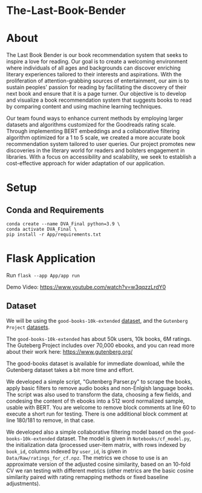 # The-Last-Book-Bender

# About
The Last Book Bender is our book recommendation system that seeks to inspire a love for reading. Our goal is to create a welcoming environment where individuals of all ages and backgrounds can discover enriching literary experiences tailored to their interests and aspirations. With the proliferation of attention-grabbing sources of entertainment, our aim is to sustain peoples' passion for reading by facilitating the discovery of their next book and ensure that it is a page turner. Our objective is to develop and visualize a book recommendation system that suggests books to read by comparing content and using machine learning techniques.

Our team found ways to enhance current methods by employing larger datasets and algorithms customized for the Goodreads rating scale. Through implementing BERT embeddings and a collaborative filtering algorithm optimized for a 1 to 5 scale, we created a more accurate book recommendation system tailored to user queries. Our project promotes new discoveries in the literary world for readers and bolsters engagement in libraries. With a focus on accessibility and scalability, we seek to establish a cost-effective approach for wider adaptation of our application.

# Setup
## Conda and Requirements
    conda create --name DVA_Final python=3.9 \
    conda activate DVA_Final \
    pip install -r App/requirements.txt

# Flask Application
Run `flask --app App/app run`

Demo Video: https://www.youtube.com/watch?v=w3qqzzLrdY0

## Dataset

We will be using the `good-books-10k-extended` [dataset](https://github.com/malcolmosh/goodbooks-10k-extended), and the `Gutenberg Project` [datasets](http://aleph.gutenberg.org/).

The `good-books-10k-extended` has about 50k users, 10k books, 6M ratings. The Guteberg Project includes over 70,000 ebooks, and you can read more about their work here: https://www.gutenberg.org/

The good-books dataset is available for immediate download, while the Gutenberg dataset takes a bit more time and effort. 

We developed a simple script, "Gutenberg Parser.py" to scrape the books, apply basic filters to remove audio books and non-Enlgish language books.
The script was also used to transform the data, choosing a few fields, and condesing the content of th ebooks into a 512 word normalized sample, usable with BERT.
You are welcome to remove block comments at line 60 to execute a short run for testing. There is one additional block comment at line 180/181 to remove, in that case. 

We developed also a simple collaborative filtering model based on the `good-books-10k-extended` dataset. The model is given in `Notebooks/cf_model.py`, the initialization data (processed user-item matrix, with rows indexed by `book_id`, columns indexed by `user_id`, is given in `Data/Raw/ratings_for_cf.npz`. The metrics we chose to use is an approximate version of the adjusted cosine similarity, based on an 10-fold CV we ran testing with different metrics (other metrics are the basic cosine similarity paired with rating remapping methods or fixed baseline adjustments).

